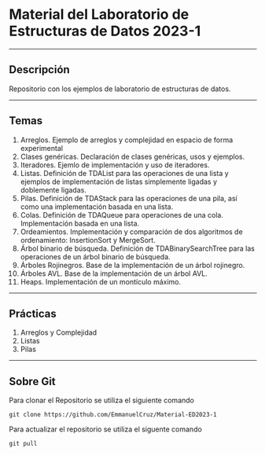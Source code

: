 # Material del Laboratorio de Estructuras de Datos 2023-1

----

## Descripción

Repositorio con los ejemplos de laboratorio de estructuras de datos.

----

## Temas

1. Arreglos. Ejemplo de arreglos y complejidad en espacio de forma experimental
2. Clases genéricas. Declaración de clases genéricas, usos y ejemplos.
3. Iteradores. Ejemlo de implementación y uso de iteradores.
4. Listas. Definición de TDAList para las operaciones de una lista y ejemplos de implementación de listas simplemente ligadas y doblemente ligadas.
5. Pilas. Definición de TDAStack para las operaciones de una pila, así como una implementación basada en una lista.
6. Colas. Definición de TDAQueue para operaciones de una cola. Implementación basada en una lista.
7. Ordeamientos. Implementación y comparación de dos algoritmos de ordenamiento: InsertionSort y MergeSort.
8. Árbol binario de búsqueda. Definición de TDABinarySearchTree para las operaciones de un árbol binario de búsqueda.
9. Árboles Rojinegros. Base de la implementación de un árbol rojinegro.
10. Árboles AVL. Base de la implementación de un árbol AVL.
11. Heaps. Implementación de un montículo máximo.

----

## Prácticas

1. Arreglos y Complejidad
2. Listas
3. Pilas

----

## Sobre Git

Para clonar el Repositorio se utiliza el siguiente comando

    git clone https://github.com/EmmanuelCruz/Material-ED2023-1

Para actualizar el repositorio se utiliza el siguente comando

    git pull